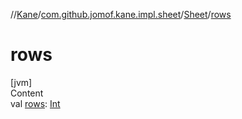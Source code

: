 //[Kane](../../index.md)/[com.github.jomof.kane.impl.sheet](../index.md)/[Sheet](index.md)/[rows](rows.md)



# rows  
[jvm]  
Content  
val [rows](rows.md): [Int](https://kotlinlang.org/api/latest/jvm/stdlib/kotlin/-int/index.html)  



